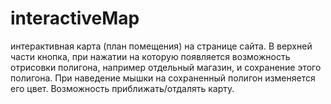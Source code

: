 # interactiveMap

интерактивная карта (план помещения) на странице сайта. 
В верхней части кнопка, при нажатии на которую появляется возможность отрисовки полигона, например отдельный магазин, и сохранение этого полигона. 
При наведение мышки на сохраненный полигон изменяется его цвет. 
Возможность приближать/отдалять карту.
